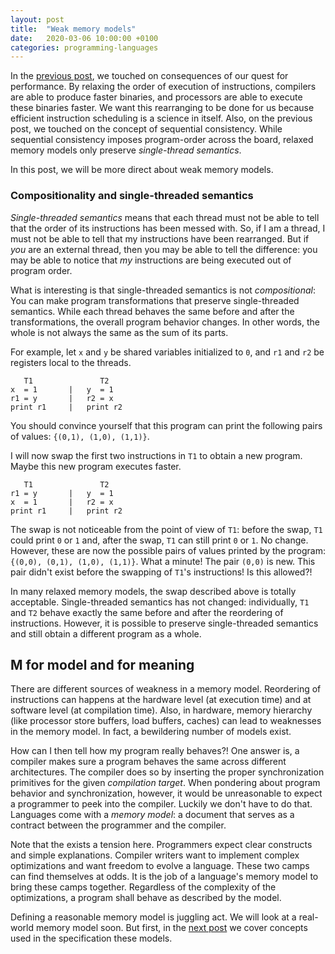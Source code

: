 ```yaml
---
layout: post
title:  "Weak memory models"
date:   2020-03-06 10:00:00 +0100
categories: programming-languages
---
```


In the [previous post][mmp1], we touched on consequences of our quest for performance.  By relaxing the order of execution of instructions, compilers are able to produce faster binaries, and processors are able to execute these binaries faster.  We want this rearranging to be done for us because efficient instruction scheduling is a science in itself.  Also, on the previous post, we touched on the concept of sequential consistency.  While sequential consistency imposes program-order across the board, relaxed memory models only preserve *single-thread semantics*.

In this post, we will be more direct about weak memory models.
<!--more-->


### Compositionality and single-threaded semantics

*Single-threaded semantics* means that each thread must not be able to tell that the order of its instructions has been messed with.  So, if I am a thread, I must not be able to tell that my instructions have been rearranged.  But if *you* are an external thread, then you may be able to tell the difference: you may be able to notice that *my* instructions are being executed out of program order.

What is interesting is that single-threaded semantics is not *compositional*:
You can make program transformations that preserve single-threaded semantics.  While each thread behaves the same before and after the transformations, the overall program behavior changes.  In other words, the whole is not always the same as the sum of its parts.

For example, let `x` and `y` be shared variables initialized to `0`, and `r1` and `r2` be registers local to the threads.

```
   T1               T2
x  = 1       |   y  = 1
r1 = y       |   r2 = x
print r1     |   print r2
```

You should convince yourself that this program can print the following pairs of values: `{(0,1), (1,0), (1,1)}`.

I will now swap the first two instructions in `T1` to obtain a new program.  Maybe this new program executes faster.

```
   T1               T2
r1 = y       |   y  = 1
x  = 1       |   r2 = x
print r1     |   print r2
```

The swap is not noticeable from the point of view of `T1`: before the swap, `T1` could print `0` or `1` and, after the swap, `T1` can still print `0` or `1`.  No change.  However, these are now the possible pairs of values printed by the program: `{(0,0), (0,1), (1,0), (1,1)}`.  What a minute!  The pair `(0,0)` is new.  This pair didn't exist before the swapping of `T1`'s instructions!  Is this allowed?!

In many relaxed memory models, the swap described above is totally acceptable.  Single-threaded semantics has not changed: individually, `T1` and `T2` behave exactly the same before and after the reordering of instructions.  However, it is possible to preserve single-threaded semantics and still obtain a different program as a whole.


## M for model and for meaning

There are different sources of weakness in a memory model.  Reordering of instructions can happens at the hardware level (at execution time) and at software level (at compilation time).  Also, in hardware, memory hierarchy (like processor store buffers, load buffers, caches) can lead to weaknesses in the memory model.  In fact, a bewildering number of models exist.


How can I then tell how my program really behaves?!  One answer is, a compiler makes sure a program behaves the same across different architectures.  The compiler does so by inserting the proper synchronization primitives for the given *compilation target*.
When pondering about program behavior and synchronization, however, it would be unreasonable to expect a programmer to peek into the compiler.
Luckily we don't have to do that.  Languages come with a *memory model*: a document that serves as a contract between the programmer and the compiler.

Note that the exists a tension here.  Programmers expect clear constructs and simple explanations.  Compiler writers want to implement complex optimizations and want freedom to evolve a language.   These two camps can find themselves at odds.  It is the job of a language's memory model to bring these camps together.  Regardless of the complexity of the optimizations, a program shall behave as described by the model.

Defining a reasonable memory model is juggling act.  We will look at a real-world memory model soon.  But first, in the [next post][mmhb] we cover concepts used in the specification these models.


[mmp1]: /programming-languages/2020/03/05/memory-models.html
[mmhb]: /programming-languages/2020/03/11/mm-hb.html
[gomm]: https://golang.org/ref/mem
[goruntime]: https://golang.org/pkg/runtime
[lamport79]: https://dl.acm.org/doi/abs/10.1145/3335772.3335935
[adve95]: https://ieeexplore.ieee.org/abstract/document/546611

